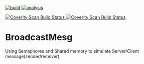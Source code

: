 [![build](https://img.shields.io/travis/seekaddo/BroadcastMesg.svg)](https://travis-ci.org/seekaddo/BroadcastMesg)
[![analysis](https://img.shields.io/coverity/scan/8805.svg)](https://scan.coverity.com/projects/seekaddo-BroadcastMesg)

<a href="https://scan.coverity.com/projects/seekaddo-broadcastmesg">
  <img alt="Coverity Scan Build Status"
       src="https://scan.coverity.com/projects/14413/badge.svg"/>
</a>

<a href="https://scan.coverity.com/projects/seekaddo-broadcastmesg">
  <img alt="Coverity Scan Build Status"
       src="https://img.shields.io/coverity/scan/14413.svg"/>
</a>

# BroadcastMesg
Using Semaphores and Shared memory to simulate Server/Client message(sender/receiver)
